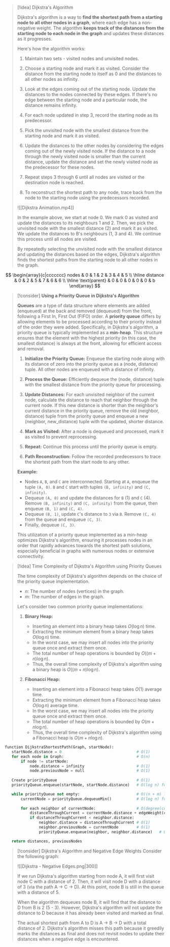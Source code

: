 

> [!idea] Dijkstra's Algorithm
>
> Dijkstra's algorithm is a way to **find the shortest path from a starting node to all other nodes in a graph**, where each edge has a non-negative weight. The algorithm **keeps track of the distances from the starting node to each node in the graph** and updates these distances as it progresses.
>
> Here's how the algorithm works:
> 1. Maintain two sets - visited nodes and unvisited nodes.
>
> 2. Choose a starting node and mark it as visited. Consider the distance from the starting node to itself as 0 and the distances to all other nodes as infinity.
>
> 3. Look at the edges coming out of the starting node. Update the distances to the nodes connected by these edges. If there's no edge between the starting node and a particular node, the distance remains infinity.
>
> 4. For each node updated in step 3, record the starting node as its predecessor.
>
> 5. Pick the unvisited node with the smallest distance from the starting node and mark it as visited.
>
> 6. Update the distances to the other nodes by considering the edges coming out of the newly visited node. If the distance to a node through the newly visited node is smaller than the current distance, update the distance and set the newly visited node as the predecessor for these nodes.
>
> 7. Repeat steps 3 through 6 until all nodes are visited or the destination node is reached.
>
> 8. To reconstruct the shortest path to any node, trace back from the node to the starting node using the predecessors recorded.
>
> ![[Dijkstra Animation.mp4]]
>
> In the example above, we start at node 0. We mark 0 as visited and update the distances to its neighbours 1 and 2. Then, we pick the unvisited node with the smallest distance (2) and mark it as visited. We update the distances to B's neighbours (1, 3 and 4). We continue this process until all nodes are visited.
>
> By repeatedly selecting the unvisited node with the smallest distance and updating the distances based on the edges, Dijkstra's algorithm finds the shortest paths from the starting node to all other nodes in the graph.



$$
\begin{array}{c|ccccccc}
nodes & 0 & 1 & 2 & 3 & 4 & 5 \\
\hline
distance & 0 & 2 & 5 & 7 & 6 & 6 \\
\hline
\text{parent} & 0 & 0 & 0 & 0 & 0 & b
\end{array}
$$





> [!consider] **Using a Priority Queue in Dijkstra's Algorithm**
>
> **Queues** are a type of data structure where elements are added (enqueued) at the back and removed (dequeued) from the front, following a First In, First Out (FIFO) order. A **priority queue** differs by allowing elements to be processed according to their priority instead of the order they were added. Specifically, in Dijkstra's algorithm, a priority queue is typically implemented as a **min-heap**. This structure ensures that the element with the highest priority (in this case, the smallest distance) is always at the front, allowing for efficient access and removal.
>
> 1. **Initialize the Priority Queue:** Enqueue the starting node along with its distance of zero into the priority queue as a (node, distance) tuple. All other nodes are enqueued with a distance of infinity.
>
> 2. **Process the Queue:** Efficiently dequeue the (node, distance) tuple with the smallest distance from the priority queue for processing.
>
> 3. **Update Distances:** For each unvisited neighbor of the current node, calculate the distance to reach that neighbor through the current node. If this new distance is shorter than the neighbor's current distance in the priority queue, remove the old (neighbor, distance) tuple from the priority queue and enqueue a new (neighbor, new_distance) tuple with the updated, shorter distance.
>
> 4. **Mark as Visited:** After a node is dequeued and processed, mark it as visited to prevent reprocessing.
>
> 5. **Repeat:** Continue this process until the priority queue is empty.
>
> 6. **Path Reconstruction:** Follow the recorded predecessors to trace the shortest path from the start node to any other.
>
> **Example:**
> - Nodes `A`, `B`, and `C` are interconnected. Starting at `A`, enqueue the tuple `(A, 0)`. `B` and `C` start with tuples `(B, infinity)` and `(C, infinity)`.
> - Dequeue `(A, 0)` and update the distances for `B` (1) and `C` (4). Remove `(B, infinity)` and `(C, infinity)` from the queue, then enqueue `(B, 1)` and `(C, 4)`.
> - Dequeue `(B, 1)`, update `C`'s distance to `3` via `B`. Remove `(C, 4)` from the queue and enqueue `(C, 3)`.
> - Finally, dequeue `(C, 3)`.
>
> This utilization of a priority queue implemented as a min-heap optimizes Dijkstra's algorithm, ensuring it processes nodes in an order that rapidly advances towards the shortest path solutions, especially beneficial in graphs with numerous nodes or extensive connectivity.

> [!idea] Time Complexity of Dijkstra's Algorithm using Priority Queues
> 
> The time complexity of Dijkstra's algorithm depends on the choice of the priority queue implementation.
> - $n$: The number of nodes (vertices) in the graph.
> - $m$: The number of edges in the graph.
> 
> Let's consider two common priority queue implementations:
> 
> 1. **Binary Heap:**
>    - Inserting an element into a binary heap takes $O(\log n)$ time.
>    - Extracting the minimum element from a binary heap takes $O(\log n)$ time.
>    - In the worst case, we may insert all nodes into the priority queue once and extract them once.
>    - The total number of heap operations is bounded by $O((m + n) \log n)$.
>    - Thus, the overall time complexity of Dijkstra's algorithm using a binary heap is $O((m + n) \log n)$.
> 
> 2. **Fibonacci Heap:**
>    - Inserting an element into a Fibonacci heap takes $O(1)$ average time.
>    - Extracting the minimum element from a Fibonacci heap takes $O(\log n)$ average time.
>    - In the worst case, we may insert all nodes into the priority queue once and extract them once.
>    - The total number of heap operations is bounded by $O(m + n \log n)$.
>    - Thus, the overall time complexity of Dijkstra's algorithm using a Fibonacci heap is $O(m + n \log n)$.
> 


```python
function DijkstraShortestPath(Graph, startNode):
   startNode.distance = 0                                 # O(1)
   for each node in Graph:                                # O(n)
       if node != startNode:
           node.distance = infinity                       # O(1)
           node.previousNode = null                       # O(1)
   
   Create priorityQueue                                   # O(1)
   priorityQueue.enqueue(startNode, startNode.distance)   # O(log n) for BH, O(1) for FH

   while priorityQueue not empty:                         # O((n + m) log n) BH, O(m + n log n) for FH
       currentNode = priorityQueue.dequeueMin()           # O(log n) for BH, O(log n) average for FH
       
       for each neighbor of currentNode:                  # O(degree(currentNode))
           distanceThroughCurrent = currentNode.distance + edgeWeight(currentNode, neighbor)   # O(1)
           if distanceThroughCurrent < neighbor.distance:
               neighbor.distance = distanceThroughCurrent # O(1)
               neighbor.previousNode = currentNode        # O(1)
               priorityQueue.enqueue(neighbor, neighbor.distance)   # O(log n) for BH, O(1) for FH

   return distances, previousNodes
```


> [!consider] Dijkstra's Algorithm and Negative Edge Weights
> Consider the following graph:
> 
> ![[Dijkstra - Negative Edges.png|300]]
> 
> If we run Dijkstra's algorithm starting from node A, it will first visit node C with a distance of 2. Then, it will visit node D with a distance of 3 (via the path A -> C -> D). At this point, node B is still in the queue with a distance of 5.
> 
> When the algorithm dequeues node B, it will find that the distance to D from B is 2 (5 - 3). However, Dijkstra's algorithm will not update the distance to D because it has already been visited and marked as final.
> 
> The actual shortest path from A to D is A -> B -> D with a total distance of 2. Dijkstra's algorithm misses this path because it greedily marks the distances as final and does not revisit nodes to update their distances when a negative edge is encountered.
> 


